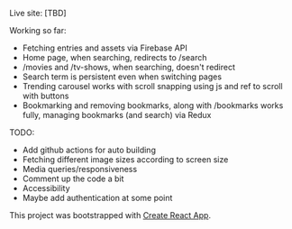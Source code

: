 Live site: [TBD]

Working so far: 
- Fetching entries and assets via Firebase API
- Home page, when searching, redirects to /search
- /movies and /tv-shows, when searching, doesn't redirect
- Search term is persistent even when switching pages
- Trending carousel works with scroll snapping using js and ref to scroll with buttons
- Bookmarking and removing bookmarks, along with /bookmarks works fully, managing bookmarks (and search) via Redux

TODO:
- Add github actions for auto building
- Fetching different image sizes according to screen size
- Media queries/responsiveness
- Comment up the code a bit
- Accessibility
- Maybe add authentication at some point

This project was bootstrapped with [Create React App](https://github.com/facebook/create-react-app).

